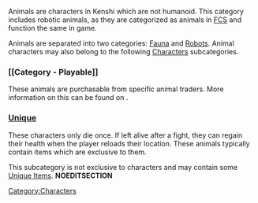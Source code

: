 Animals are characters in Kenshi which are not humanoid. This
category includes robotic animals, as they are categorized as animals in
[FCS](Forgotten_Construction_Set.md "wikilink") and function the same in
game.

Animals are separated into two categories: [Fauna](Fauna.md "wikilink") and
[Robots](Robots.md "wikilink"). Animal characters may also belong to the
following [Characters](:Category:Characters "wikilink") subcategories.

### [[Category - Playable]]

These animals are purchasable from specific animal traders. More
information on this can be found on [](Guide_to_Animals.md).

### [Unique](:Category:Unique "wikilink")

These characters only die once. If left alive after a fight, they can
regain their health when the player reloads their location. These
animals typically contain items which are exclusive to them.

This subcategory is not exclusive to characters and may contain some
[Unique Items](Unique_Items.md "wikilink"). __NOEDITSECTION__

[Category:Characters](Category:Characters "wikilink")